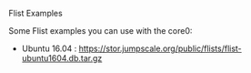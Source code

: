 Flist Examples

Some Flist examples you can use with the core0:

- Ubuntu 16.04 : https://stor.jumpscale.org/public/flists/flist-ubuntu1604.db.tar.gz
